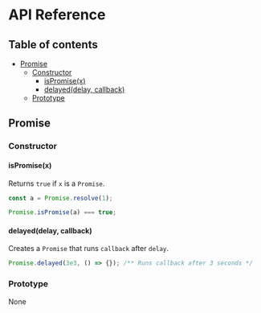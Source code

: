 # API Reference <!-- omit in toc -->

## Table of contents <!-- omit in toc -->

- [Promise](#promise)
  - [Constructor](#constructor)
    - [isPromise(x)](#ispromisex)
    - [delayed(delay, callback)](#delayeddelay-callback)
  - [Prototype](#prototype)

## Promise

### Constructor

#### isPromise(x)

Returns `true` if `x` is a `Promise`.

```ts
const a = Promise.resolve(1);

Promise.isPromise(a) === true;
```

#### delayed(delay, callback)

Creates a `Promise` that runs `callback` after `delay`.

```ts
Promise.delayed(3e3, () => {}); /** Runs callback after 3 seconds */
```

### Prototype

None
